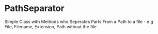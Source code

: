 # PathSeparator
Simple Class with Methods who Seperates Parts From a Path to a file - e.g File, Filename, Extension, Path without the file
